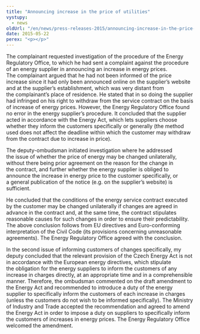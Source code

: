 ```yaml
---
title: "Announcing increase in the price of utilities"
vystupy:
  - news
oldUrl: "/en/news/press-releases-2015/announcing-increase-in-the-price-of-utilities/"
date: 2015-05-22
perex: "<p></p>"
---
```


<!-- imported from the old website -->

<p>The complainant requested investigation of the procedure of the Energy Regulatory Office, to which he had sent a complaint against the procedure of an energy supplier in announcing an increase in energy prices. The complainant argued that he had not been informed of the price increase since it had only been announced online on the supplier’s website and at the supplier’s establishment, which was very distant from the complainant’s place of residence. He stated that in so doing the supplier had infringed on his right to withdraw from the service contract on the basis of increase of energy prices. However, the Energy Regulatory Office found no error in the energy supplier’s procedure. It concluded that the supplier acted in accordance with the Energy Act, which lets suppliers choose whether they inform the customers specifically or generally (the method used does not affect the deadline within which the customer may withdraw from the contract due to increase in price).</p><p>The deputy-ombudsman initiated investigation where he addressed the issue of whether the price of energy may be changed unilaterally, without there being prior agreement on the reason for the change in the contract, and further whether the energy supplier is obliged to announce the increase in energy price to the customer specifically, or a general publication of the notice (e.g. on the supplier’s website) is sufficient.</p><p>He concluded that the conditions of the energy service contract executed by the customer may be changed unilaterally if changes are agreed in advance in the contract and, at the same time, the contract stipulates reasonable causes for such changes in order to ensure their predictability. The above conclusion follows from EU directives and Euro-conforming interpretation of the Civil Code (its provisions concerning unreasonable agreements). The Energy Regulatory Office agreed with the conclusion.</p><p>In the second issue of informing customers of changes specifically, my deputy concluded that the relevant provision of the Czech Energy Act is not in accordance with the European energy directives, which stipulate the obligation for the energy suppliers to inform the customers of any increase in charges directly, at an appropriate time and in a comprehensible manner. Therefore, the ombudsman commented on the draft amendment to the Energy Act and recommended to introduce a duty of the energy supplier to specifically inform the customers of each increase in charges (unless the customers do not wish to be informed specifically). The Ministry of Industry and Trade accepted the recommendation and agreed to amend the Energy Act in order to impose a duty on suppliers to specifically inform the customers of increases in energy prices. The Energy Regulatory Office welcomed the amendment.</p>
